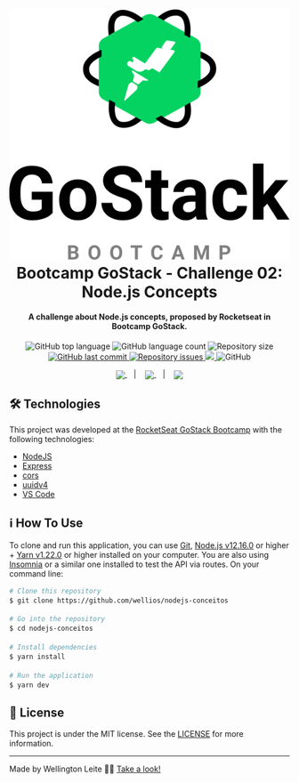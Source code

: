 <h1 align="center">
    <img alt="GoStack MeetApp" src="https://github.com/Wellios/nodejs-conceitos/blob/master/src/assets/logo-gostack.svg" />
    <br>
    Bootcamp GoStack - Challenge 02: Node.js Concepts
</h1>

<h4 align="center">
  A challenge about Node.js concepts, proposed by Rocketseat in Bootcamp GoStack.
</h4>
<p align="center">
  <img alt="GitHub top language" src="https://img.shields.io/github/languages/top/wellios/nodejs-conceitos.svg">

  <img alt="GitHub language count" src="https://img.shields.io/github/languages/count/wellios/nodejs-conceitos.svg">

  <img alt="Repository size" src="https://img.shields.io/github/repo-size/wellios/nodejs-conceitos.svg">
  <a href="https://github.com/wellios/nodejs-conceitos/commits/master">
    <img alt="GitHub last commit" src="https://img.shields.io/github/last-commit/wellios/nodejs-conceitos.svg">
  </a>

  <a href="https://github.com/wellios/nodejs-conceitos/issues">
    <img alt="Repository issues" src="https://img.shields.io/github/issues/wellios/nodejs-conceitos.svg">
  </a>
  
  <a href="https://app.codacy.com/manual/Wellios/nodejs-conceitos?utm_source=github.com&utm_medium=referral&utm_content=Wellios/nodejs-conceitos&utm_campaign=Badge_Grade_Dashboard">
    <img src="https://api.codacy.com/project/badge/Grade/1b49a63a3ec043e192147f2bb97fbb45"/>
  </a>

  <img alt="GitHub" src="https://img.shields.io/github/license/wellios/nodejs-conceitos.svg">
</p>

<p align="center">
  <a href="#rocket-technologies">
    <img align="center" src="https://img.shields.io/badge/Technologies-a5a5a5"/>
  </a>&nbsp;&nbsp;&nbsp;|&nbsp;&nbsp;&nbsp;
  <a href="#information_source-how-to-use">
    <img align="center" src="https://img.shields.io/badge/How_To_Use-a5a5a5"/>
  </a>&nbsp;&nbsp;&nbsp;|&nbsp;&nbsp;&nbsp;
  <a href="#memo-license">
    <img align="center" src="https://img.shields.io/badge/License-a5a5a5"/>
  </a>
</p>

## 🛠 Technologies

This project was developed at the [RocketSeat GoStack Bootcamp](https://rocketseat.com.br/bootcamp) with the following technologies:

- [NodeJS](https://nodejs.org)
- [Express](https://expressjs.com/pt-br/)
- [cors](https://github.com/expressjs/cors)
- [uuidv4](https://github.com/thenativeweb/uuidv4)
- [VS Code][vc]

## :information_source: How To Use

To clone and run this application, you can use [Git](https://git-scm.com), [Node.js v12.16.0][nodejs] or higher + [Yarn v1.22.0][yarn] or higher installed on your computer. You are also using [Insomnia](https://insomnia.rest) or a similar one installed to test the API via routes. On your command line:

```bash
# Clone this repository
$ git clone https://github.com/wellios/nodejs-conceitos

# Go into the repository
$ cd nodejs-conceitos

# Install dependencies
$ yarn install

# Run the application
$ yarn dev
```

## :memo: License

This project is under the MIT license. See the [LICENSE](https://github.com/wellios/nodejs-conceitos/blob/master/LICENSE) for more information.

---

Made by Wellington Leite 👨‍💻 [Take a look!](https://www.linkedin.com/in/wellington-leite/)

[nodejs]: https://nodejs.org/
[yarn]: https://yarnpkg.com/
[vc]: https://code.visualstudio.com/
[vceditconfig]: https://marketplace.visualstudio.com/items?itemName=EditorConfig.EditorConfig
[vceslint]: https://marketplace.visualstudio.com/items?itemName=dbaeumer.vscode-eslint
